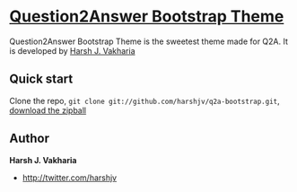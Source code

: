 [Question2Answer Bootstrap Theme](http://harshjv.github.com/q2a-bootstrap)
=================

Question2Answer Bootstrap Theme is the sweetest theme made for Q2A. It is developed by [Harsh J. Vakharia](http://twitter.com/harshjv)


Quick start
-----------

Clone the repo, `git clone git://github.com/harshjv/q2a-bootstrap.git`, [download the zipball](https://github.com/harshjv/q2a-bootstrap/zipball/master)


Author
-------

**Harsh J. Vakharia**

+ http://twitter.com/harshjv